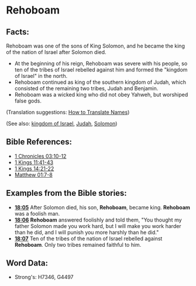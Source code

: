 # Rehoboam #

## Facts: ##

Rehoboam was one of the sons of King Solomon, and he became the king of the nation of Israel after Solomon died.

* At the beginning of his reign, Rehoboam was severe with his people, so ten of the tribes of Israel rebelled against him and formed the "kingdom of Israel" in the north.
* Rehoboam continued as king of the southern kingdom of Judah, which consisted of the remaining two tribes, Judah and Benjamin.
* Rehoboam was a wicked king who did not obey Yahweh, but worshiped false gods.

(Translation suggestions: [How to Translate Names](rc://en/ta/man/translate/translate-names))

(See also: [kingdom of Israel](../names/kingdomofisrael.md), [Judah](../names/kingdomofjudah.md), [Solomon](../names/solomon.md))

## Bible References: ##

* [1 Chronicles 03:10-12](rc://en/tn/help/1ch/03/10)
* [1 Kings 11:41-43](rc://en/tn/help/1ki/11/41)
* [1 Kings 14:21-22](rc://en/tn/help/1ki/14/21)
* [Matthew 01:7-8](rc://en/tn/help/mat/01/07)

## Examples from the Bible stories: ##

* __[18:05](rc://en/tn/help/obs/18/05)__ After Solomon died, his son, __Rehoboam__, became king. __Rehoboam__ was a foolish man.
* __[18:06](rc://en/tn/help/obs/18/06)__ __Rehoboam__ answered foolishly and told them, "You thought my father Solomon made you work hard, but I will make you work harder than he did, and I will punish you more harshly than he did."
* __[18:07](rc://en/tn/help/obs/18/07)__ Ten of the tribes of the nation of Israel rebelled against __Rehoboam__. Only two tribes remained faithful to him.

## Word Data: ##

* Strong's: H7346, G4497
